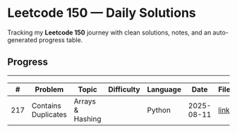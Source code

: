 # Leetcode 150 — Daily Solutions

Tracking my **Leetcode 150** journey with clean solutions, notes, and an auto-generated progress table.

## Progress
---

<!-- AUTOGEN:START -->

| # | Problem | Topic | Difficulty | Language | Date | File |
|---|---------|-------|------------|----------|------|------|
| 217 | Contains Duplicates | Arrays & Hashing |  | Python | 2025-08-11 | [link](01-arrays_hashing/LC217-contains-duplicates.py) |
<!-- AUTOGEN:END -->
